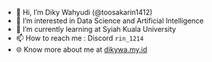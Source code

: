 - 👋 Hi, I’m Diky Wahyudi (@toosakarin1412)
- 👀 I’m interested in Data Science and Artificial Intelligence
- 🌱 I’m currently learning at Syiah Kuala University
- 📫 How to reach me : Discord `rin_1214`
- 🌐 Know more about me at [dikywa.my.id](dikywa.my.id)

<!---
toosakarin1412/toosakarin1412 is a ✨ special ✨ repository because its `README.md` (this file) appears on your GitHub profile.
You can click the Preview link to take a look at your changes.
--->
